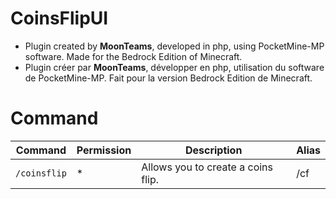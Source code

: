 # CoinsFlipUI
- Plugin created by **MoonTeams**, developed in php, using PocketMine-MP software. Made for the Bedrock Edition of Minecraft.
- Plugin créer par **MoonTeams**, développer en php, utilisation du software de PocketMine-MP. Fait pour la version Bedrock Edition de Minecraft.
# Command
| Command        | Permission | Description                        | Alias |
|--------------|------------|------------------------------------|-------|
| `/coinsflip` | *          | Allows you to create a coins flip. | /cf   |

